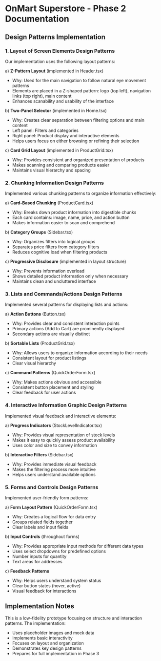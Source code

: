 # OnMart Superstore - Phase 2 Documentation

## Design Patterns Implementation

### 1. Layout of Screen Elements Design Patterns
Our implementation uses the following layout patterns:

a) **Z-Pattern Layout** (implemented in Header.tsx)
- Why: Used for the main navigation to follow natural eye movement patterns
- Elements are placed in a Z-shaped pattern: logo (top left), navigation links (top right), main content
- Enhances scanability and usability of the interface

b) **Two-Panel Selector** (implemented in Home.tsx)
- Why: Creates clear separation between filtering options and main content
- Left panel: Filters and categories
- Right panel: Product display and interactive elements
- Helps users focus on either browsing or refining their selection

c) **Card Grid Layout** (implemented in ProductGrid.tsx)
- Why: Provides consistent and organized presentation of products
- Makes scanning and comparing products easier
- Maintains visual hierarchy and spacing

### 2. Chunking Information Design Patterns
Implemented various chunking patterns to organize information effectively:

a) **Card-Based Chunking** (ProductCard.tsx)
- Why: Breaks down product information into digestible chunks
- Each card contains: image, name, price, and action button
- Makes information easier to scan and comprehend

b) **Category Groups** (Sidebar.tsx)
- Why: Organizes filters into logical groups
- Separates price filters from category filters
- Reduces cognitive load when filtering products

c) **Progressive Disclosure** (implemented in layout structure)
- Why: Prevents information overload
- Shows detailed product information only when necessary
- Maintains clean and uncluttered interface

### 3. Lists and Commands/Actions Design Patterns
Implemented several patterns for displaying lists and actions:

a) **Action Buttons** (Button.tsx)
- Why: Provides clear and consistent interaction points
- Primary actions (Add to Cart) are prominently displayed
- Secondary actions are visually distinct

b) **Sortable Lists** (ProductGrid.tsx)
- Why: Allows users to organize information according to their needs
- Consistent layout for product listings
- Clear visual hierarchy

c) **Command Patterns** (QuickOrderForm.tsx)
- Why: Makes actions obvious and accessible
- Consistent button placement and styling
- Clear feedback for user actions

### 4. Interactive Information Graphic Design Patterns
Implemented visual feedback and interactive elements:

a) **Progress Indicators** (StockLevelIndicator.tsx)
- Why: Provides visual representation of stock levels
- Makes it easy to quickly assess product availability
- Uses color and size to convey information

b) **Interactive Filters** (Sidebar.tsx)
- Why: Provides immediate visual feedback
- Makes the filtering process more intuitive
- Helps users understand available options

### 5. Forms and Controls Design Patterns
Implemented user-friendly form patterns:

a) **Form Layout Pattern** (QuickOrderForm.tsx)
- Why: Creates a logical flow for data entry
- Groups related fields together
- Clear labels and input fields

b) **Input Controls** (throughout forms)
- Why: Provides appropriate input methods for different data types
- Uses select dropdowns for predefined options
- Number inputs for quantity
- Text areas for addresses

c) **Feedback Patterns**
- Why: Helps users understand system status
- Clear button states (hover, active)
- Visual feedback for interactions

## Implementation Notes
This is a low-fidelity prototype focusing on structure and interaction patterns. The implementation:
- Uses placeholder images and mock data
- Implements basic interactivity
- Focuses on layout and organization
- Demonstrates key design patterns
- Prepares for full implementation in Phase 3